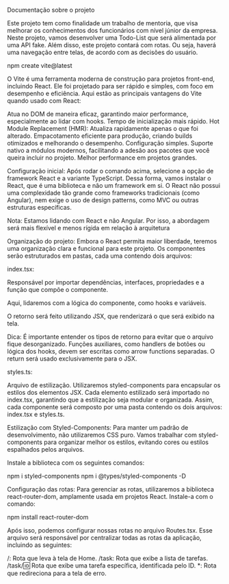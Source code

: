 Documentação sobre o projeto

Este projeto tem como finalidade um trabalho de mentoria, que visa melhorar os conhecimentos dos funcionários com nível júnior da empresa.
Neste projeto, vamos desenvolver uma Todo-List que será alimentada por uma API fake. Além disso, este projeto contará com rotas.
Ou seja, haverá uma navegação entre telas, de acordo com as decisões do usuário.

npm create vite@latest

O Vite é uma ferramenta moderna de construção para projetos front-end, incluindo React. Ele foi projetado para ser rápido e simples, com foco em desempenho e eficiência. Aqui estão as principais vantagens do Vite quando usado com React:

Atua no DOM de maneira eficaz, garantindo maior performance, especialmente ao lidar com hooks.
Tempo de inicialização mais rápido.
Hot Module Replacement (HMR): Atualiza rapidamente apenas o que foi alterado.
Empacotamento eficiente para produção, criando builds otimizados e melhorando o desempenho.
Configuração simples.
Suporte nativo a módulos modernos, facilitando a adesão aos pacotes que você queira incluir no projeto.
Melhor performance em projetos grandes.

Configuração inicial:
Após rodar o comando acima, selecione a opção de framework React e a variante TypeScript. Dessa forma, vamos instalar o React, que é uma biblioteca e não um framework em si. O React não possui uma complexidade tão grande como frameworks tradicionais (como Angular), nem exige o uso de design patterns, como MVC ou outras estruturas específicas.

Nota: Estamos lidando com React e não Angular. Por isso, a abordagem será mais flexível e menos rígida em relação à arquitetura

Organização do projeto:
Embora o React permita maior liberdade, teremos uma organização clara e funcional para este projeto. Os componentes serão estruturados em pastas, cada uma contendo dois arquivos:

index.tsx:

Responsável por importar dependências, interfaces, propriedades e a função que compõe o componente.

Aqui, lidaremos com a lógica do componente, como hooks e variáveis.

O retorno será feito utilizando JSX, que renderizará o que será exibido na tela.

Dica: É importante entender os tipos de retorno para evitar que o arquivo fique desorganizado. Funções auxiliares, como handlers de botões ou lógica dos hooks, devem ser escritas como arrow functions separadas. O return será usado exclusivamente para o JSX.

styles.ts:

Arquivo de estilização. Utilizaremos styled-components para encapsular os estilos dos elementos JSX.
Cada elemento estilizado será importado no index.tsx, garantindo que a estilização seja modular e organizada.
Assim, cada componente será composto por uma pasta contendo os dois arquivos: index.tsx e styles.ts.

Estilização com Styled-Components:
Para manter um padrão de desenvolvimento, não utilizaremos CSS puro. Vamos trabalhar com styled-components para organizar melhor os estilos, evitando cores ou estilos espalhados pelos arquivos.

Instale a biblioteca com os seguintes comandos:

npm i styled-components
npm i @types/styled-components -D

Configuração das rotas:
Para gerenciar as rotas, utilizaremos a biblioteca react-router-dom, amplamente usada em projetos React. Instale-a com o comando:

npm install react-router-dom

Após isso, podemos configurar nossas rotas no arquivo Routes.tsx. Esse arquivo será responsável por centralizar todas as rotas da aplicação, incluindo as seguintes:

/: Rota que leva à tela de Home.
/task: Rota que exibe a lista de tarefas.
/task/:id: Rota que exibe uma tarefa específica, identificada pelo ID.
*: Rota que redireciona para a tela de erro.



















